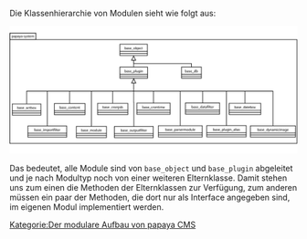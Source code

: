 
Die Klassenhierarchie von Modulen sieht wie folgt aus:

![File: Klassenhierarchie von Modulen](images/PapayaPluginsBaseSystem.png)

Das bedeutet, alle Module sind von `base_object` und `base_plugin` abgeleitet und je nach Modultyp noch von einer weiteren Elternklasse. Damit stehen uns zum einen die Methoden der Elternklassen zur Verfügung, zum anderen müssen ein paar der Methoden, die dort nur als Interface angegeben sind, im eigenen Modul implementiert werden. 

[Kategorie:Der modulare Aufbau von papaya CMS](export_de/Kategorie:Der_modulare_Aufbau_von_papaya_CMS.md)
